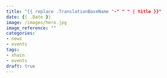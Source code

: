 ```yaml
---
title: "{{ replace .TranslationBaseName "-" " " | title }}"
date: {{ .Date }}
image: /images/hero.jpg
image_reference: ""
categories:
- news
- events
tags:
- xhain
- events
draft: true
---
```


